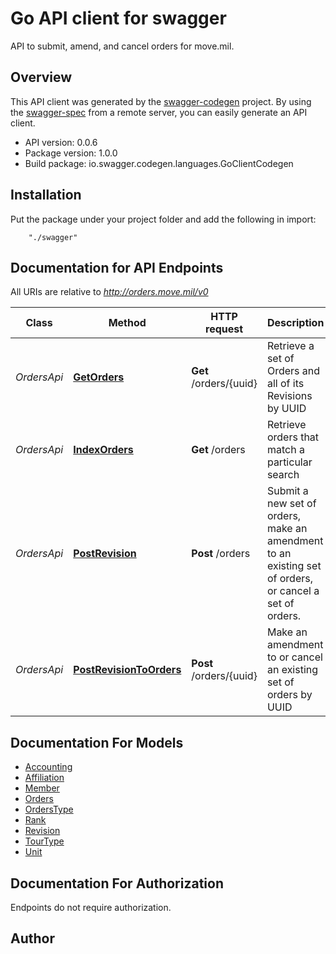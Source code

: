 # Go API client for swagger

API to submit, amend, and cancel orders for move.mil.

## Overview
This API client was generated by the [swagger-codegen](https://github.com/swagger-api/swagger-codegen) project.  By using the [swagger-spec](https://github.com/swagger-api/swagger-spec) from a remote server, you can easily generate an API client.

- API version: 0.0.6
- Package version: 1.0.0
- Build package: io.swagger.codegen.languages.GoClientCodegen

## Installation
Put the package under your project folder and add the following in import:
```
    "./swagger"
```

## Documentation for API Endpoints

All URIs are relative to *http://orders.move.mil/v0*

Class | Method | HTTP request | Description
------------ | ------------- | ------------- | -------------
*OrdersApi* | [**GetOrders**](docs/OrdersApi.md#getorders) | **Get** /orders/{uuid} | Retrieve a set of Orders and all of its Revisions by UUID
*OrdersApi* | [**IndexOrders**](docs/OrdersApi.md#indexorders) | **Get** /orders | Retrieve orders that match a particular search
*OrdersApi* | [**PostRevision**](docs/OrdersApi.md#postrevision) | **Post** /orders | Submit a new set of orders, make an amendment to an existing set of orders, or cancel a set of orders.
*OrdersApi* | [**PostRevisionToOrders**](docs/OrdersApi.md#postrevisiontoorders) | **Post** /orders/{uuid} | Make an amendment to or cancel an existing set of orders by UUID


## Documentation For Models

 - [Accounting](docs/Accounting.md)
 - [Affiliation](docs/Affiliation.md)
 - [Member](docs/Member.md)
 - [Orders](docs/Orders.md)
 - [OrdersType](docs/OrdersType.md)
 - [Rank](docs/Rank.md)
 - [Revision](docs/Revision.md)
 - [TourType](docs/TourType.md)
 - [Unit](docs/Unit.md)


## Documentation For Authorization
 Endpoints do not require authorization.


## Author



